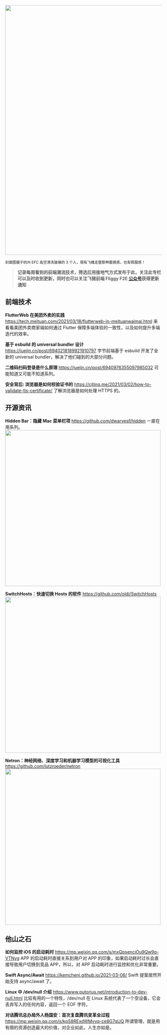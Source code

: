 <img src=https://qpluspicture.oss-cn-beijing.aliyuncs.com/ZoRs7B.jpg width=800/>

<small>封面图摄于杭州 EFC 高空清洗玻璃的 3 个人，很有飞檐走壁那种震撼感，也有佩服感！</small>

> **记录每周看到的前端潮流技术，筛选后用接地气方式发布于此，关注此专栏可以及时收到更新，同时也可以关注飞猪前端 Fliggy F2E [公众号](http://mp.weixin.qq.com/profile?src=3&timestamp=1615690521&ver=1&signature=yEIt6K-iuUGabtE3BZhh6LeXmUWnA37yvou2KbNlNnli4naTICfCbR*b2hryUv7ksEdw6o-NpAFCyjO-lYLZOw==)获得更新通知**

## 前端技术

**FlutterWeb 在美团外卖的实践**
<https://tech.meituan.com/2021/03/18/flutterweb-in-meituanwaimai.html>
来看看美团外卖商家端如何通过 Flutter 保障多端体验的一致性，以及如何提升多端迭代的效率。

**基于 esbuild 的 universal bundler 设计**
<https://juejin.cn/post/6940218189921910797>
字节前端基于 esbuild 开发了全新的 universal bundler，解决了他们碰到的大部分问题。

**二维码扫码登录是什么原理**
<https://juejin.cn/post/6940976355097985032>
可能知道又可能不知道系列。

**安全背后: 浏览器是如何校验证书的**
<https://cjting.me/2021/03/02/how-to-validate-tls-certificate/>
了解浏览器是如何处理 HTTPS 的。

## 开源资讯

**Hidden Bar：隐藏 Mac 菜单栏项**
<https://github.com/dwarvesf/hidden>
一直在用系列。
<img src=https://qpluspicture.oss-cn-beijing.aliyuncs.com/pWC1zS.gif width=500/>

**SwitchHosts：快速切换 Hosts 的软件**
<https://github.com/oldj/SwitchHosts>
<img src=https://qpluspicture.oss-cn-beijing.aliyuncs.com/4H67kr.jpg width=500/>

**Netron：神经网络、深度学习和机器学习模型的可视化工具**
<https://github.com/lutzroeder/netron>
<img src=https://qpluspicture.oss-cn-beijing.aliyuncs.com/qtU7im.png width=500/>

## 他山之石

**如何监控 iOS 的启动耗时**
<https://mp.weixin.qq.com/s/mxQpsenciOu9Qw9q-VTNyg>
APP 的启动耗时直接关系到用户对 APP 的印象，如果启动耗时过长会直接导致用户切换到竞品 APP，所以，对 APP 启动耗时进行监控和优化非常重要。

**Swift Async/Await**
<https://kemchenj.github.io/2021-03-06/>
Swift 提案居然开始支持 async/await 了。

**Linux 中 /dev/null 介绍**
<https://www.putorius.net/introduction-to-dev-null.html>
比较有用的一个特性，/dev/null 在 Linux 系统代表了一个空设备，它会丢弃写入的任何内容，返回一个 EOF 字符。

**对话腾讯总办局外人杨国安：首次复盘腾讯变革全过程**
<https://mp.weixin.qq.com/s/kpS8RExdWMvvq-ce8G7qUQ>
所谓管理，就是用有限的资源创造最大的价值，对企业如此，人生亦如是。

